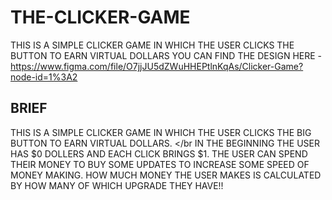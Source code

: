 # THE-CLICKER-GAME
THIS IS A SIMPLE CLICKER GAME IN WHICH THE USER CLICKS THE BUTTON TO EARN VIRTUAL DOLLARS
YOU CAN FIND THE DESIGN HERE - https://www.figma.com/file/O7jjJU5dZWuHHEPtlnKqAs/Clicker-Game?node-id=1%3A2
## BRIEF ##
THIS IS A SIMPLE CLICKER GAME IN WHICH THE USER CLICKS THE BIG BUTTON TO EARN VIRTUAL DOLLARS.
</br
IN THE BEGINNING THE USER HAS $0 DOLLERS AND EACH CLICK BRINGS $1.
THE USER CAN SPEND THEIR MONEY TO BUY SOME UPDATES TO INCREASE SOME SPEED OF MONEY MAKING.
HOW MUCH MONEY THE USER MAKES IS CALCULATED BY HOW MANY OF WHICH UPGRADE THEY HAVE!!

